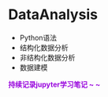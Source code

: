 # DataAnalysis
- Python语法
- 结构化数据分析
- 非结构化数据分析
- 数据建模

<font color="#9a07de"><b>持续记录jupyter学习笔记 ~ ~</font>
